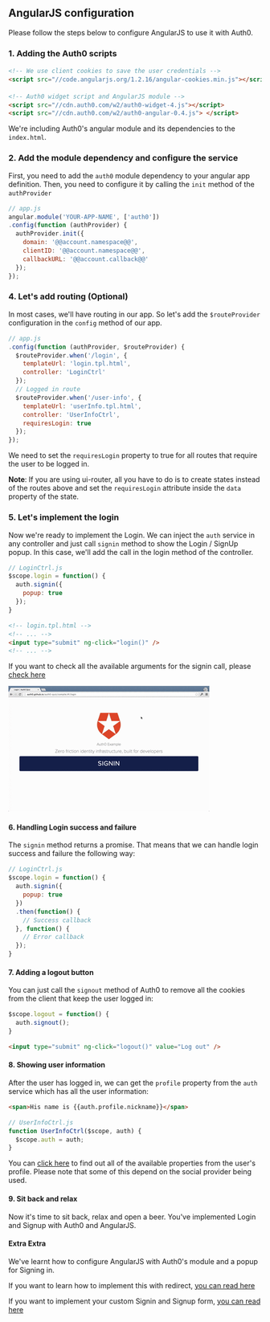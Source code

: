 ## AngularJS configuration

Please follow the steps below to configure AngularJS to use it with Auth0.

### 1. Adding the Auth0 scripts

````html
<!-- We use client cookies to save the user credentials -->
<script src="//code.angularjs.org/1.2.16/angular-cookies.min.js"></script>
        
<!-- Auth0 widget script and AngularJS module -->
<script src="//cdn.auth0.com/w2/auth0-widget-4.js"></script>
<script src="//cdn.auth0.com/w2/auth0-angular-0.4.js"> </script>
````

We're including Auth0's angular module and its dependencies to the `index.html`. 

### 2. Add the module dependency and configure the service

First, you need to add the `auth0` module dependency to your angular app definition. Then, you need to configure it by calling the `init` method of the `authProvider`

````js
// app.js
angular.module('YOUR-APP-NAME', ['auth0'])
.config(function (authProvider) {
  authProvider.init({
    domain: '@@account.namespace@@',
    clientID: '@@account.namespace@@',
    callbackURL: '@@account.callback@@'
  });
});
````

### 4. Let's add routing (Optional)

In most cases, we'll have routing in our app. So let's add the `$routeProvider` configuration in the `config` method of our app.

````js
// app.js
.config(function (authProvider, $routeProvider) {
  $routeProvider.when('/login', {
    templateUrl: 'login.tpl.html', 
    controller: 'LoginCtrl'
  });
  // Logged in route
  $routeProvider.when('/user-info', {
    templateUrl: 'userInfo.tpl.html', 
    controller: 'UserInfoCtrl',
    requiresLogin: true
  });
});
````

We need to set the `requiresLogin` property to true for all routes that require the user to be logged in.

__Note__: If you are using ui-router, all you have to do is to create states instead of the routes above and set the `requiresLogin` attribute inside the `data` property of the state.

### 5. Let's implement the login

Now we're ready to implement the Login. We can inject the `auth` service in any controller and just call `signin` method to show the Login / SignUp popup. In this case, we'll add the call in the login method of the controller.

````js
// LoginCtrl.js
$scope.login = function() {
  auth.signin({
    popup: true
  });
}
````

````html
<!-- login.tpl.html -->
<!-- ... -->
<input type="submit" ng-click="login()" />
<!-- ... -->
````

If you want to check all the available arguments for the signin call, please [check here](TODO://)

![Signin popup](angular-signin.gif)

#### 6. Handling Login success and failure

The `signin` method returns a promise. That means that we can handle login success and failure the following way:

````js
// LoginCtrl.js
$scope.login = function() {
  auth.signin({
    popup: true
  })
  .then(function() {
    // Success callback
  }, function() {
    // Error callback
  });
}
````

#### 7. Adding a logout button

You can just call the `signout` method of Auth0 to remove all the cookies from the client that keep the user logged in:

````js
$scope.logout = function() {
  auth.signout();
}
````

````html
<input type="submit" ng-click="logout()" value="Log out" />
````

#### 8. Showing user information

After the user has logged in, we can get the `profile` property from the `auth` service which has all the user information:

````html
<span>His name is {{auth.profile.nickname}}</span>
````

````js
// UserInfoCtrl.js
function UserInfoCtrl($scope, auth) {
  $scope.auth = auth;
}
````

You can [click here](https://docs.auth0.com/user-profile) to find out all of the available properties from the user's profile. Please note that some of this depend on the social provider being used.

#### 9. Sit back and relax

Now it's time to sit back, relax and open a beer. You've implemented Login and Signup with Auth0 and AngularJS.

#### Extra Extra

We've learnt how to configure AngularJS with Auth0's module and a popup for Signing in.

If you want to learn how to implement this with redirect, [you can read here](https://github.com/auth0/auth0-angular/blob/master/docs/widget.md)

If you want to implement your custom Signin and Signup form, [you can read here](https://github.com/auth0/auth0-angular/blob/master/docs/jssdk.md)



